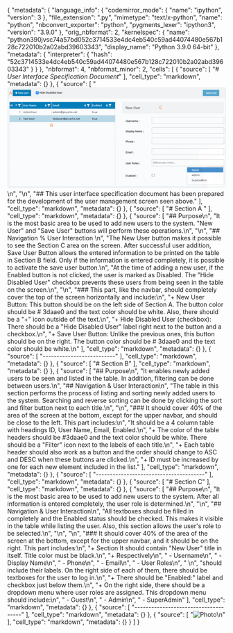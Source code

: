 {
 "metadata": {
  "language_info": {
   "codemirror_mode": {
    "name": "ipython",
    "version": 3
   },
   "file_extension": ".py",
   "mimetype": "text/x-python",
   "name": "python",
   "nbconvert_exporter": "python",
   "pygments_lexer": "ipython3",
   "version": "3.9.0"
  },
  "orig_nbformat": 2,
  "kernelspec": {
   "name": "python390jvsc74a57bd052c3714533e4dc4eb540c59ad44074480e567b128c722010b2a02abd39603343",
   "display_name": "Python 3.9.0 64-bit"
  },
  "metadata": {
   "interpreter": {
    "hash": "52c3714533e4dc4eb540c59ad44074480e567b128c722010b2a02abd39603343"
   }
  }
 },
 "nbformat": 4,
 "nbformat_minor": 2,
 "cells": [
  {
   "source": [
    "# *User Interface Specification Document*"
   ],
   "cell_type": "markdown",
   "metadata": {}
  },
  {
   "source": [
    "![Photo](https://raw.githubusercontent.com/sukrucnCbc/P.I-Works-UI-Spec./main/PI.png)\n",
    "\n",
    "## This user interface specification document has been prepared for the development of the user management screen seen above."
   ],
   "cell_type": "markdown",
   "metadata": {}
  },
  {
   "source": [
    "# Section A "
   ],
   "cell_type": "markdown",
   "metadata": {}
  },
  {
   "source": [
    "## Purpose\n",
    "It is the most basic area to be used to add new users to the system. \"New User\" and \"Save User\" buttons will perform these operations.\n",
    "\n",
    "## Navigation % User Interaction \n",
    "The New User button makes it possible to see the Section C area on the screen. After successful user addition, Save User Button allows the entered information to be printed on the table in Section B field. Only if the information is entered completely, it is possible to activate the save user button.\n",
    "At the time of adding a new user, if the Enabled button is not clicked, the user is marked as Disabled. The \"Hide Disabled User\" checkbox prevents these users from being seen in the table on the screen.\n",
    "\n",
    "### This part, like the navbar, should completely cover the top of the screen horizontally and include:\n",
    "+ New User Button: This button should be on the left side of Section A. The button color should be # 3daae0 and the text color should be white. Also, there should be a \"+\" icon outside of the text.\n",
    "+ Hide Disabled User (checkbox): There should be a \"Hide Disabled User\" label right next to the button and a checkbox.\n",
    "+ Save User Button: Unlike the previous ones, this button should be on the right. The button color should be # 3daae0 and the text color should be white.\n"
   ],
   "cell_type": "markdown",
   "metadata": {}
  },
  {
   "source": [
    "--------------------------"
   ],
   "cell_type": "markdown",
   "metadata": {}
  },
  {
   "source": [
    "# Section B"
   ],
   "cell_type": "markdown",
   "metadata": {}
  },
  {
   "source": [
    "## Purpose\n",
    "It enables newly added users to be seen and listed in the table. In addition, filtering can be done between users.\n",
    "## Navigation & User Interaction\n",
    "The table in this section performs the process of listing and sorting newly added users to the system. Searching and reverse sorting can be done by clicking the sort and filter button next to each title.\n",
    "\n",
    "### It should cover 40% of the area of ​​the screen at the bottom, except for the upper navbar, and should be close to the left. This part includes:\n",
    "It should be a 4 column table with headings ID, User Name, Email, Enabled.\n",
    "+ The color of the table headers should be #3daae0 and the text color should be white. There should be a \"Filter\" icon next to the labels of each title.\n",
    "+ Each table header should also work as a button and the order should change to ASC and DESC when these buttons are clicked.\n",
    "+ ID must be increased by one for each new element included in the list."
   ],
   "cell_type": "markdown",
   "metadata": {}
  },
  {
   "source": [
    "---------------------------------------"
   ],
   "cell_type": "markdown",
   "metadata": {}
  },
  {
   "source": [
    "# Section C"
   ],
   "cell_type": "markdown",
   "metadata": {}
  },
  {
   "source": [
    "## Purpose\n",
    "It is the most basic area to be used to add new users to the system. After all information is entered completely, the user role is determined.\n",
    "\n",
    "## Navigation & User Interaction\n",
    "All textboxes should be filled in completely and the Enabled status should be checked. This makes it visible in the table while listing the user. Also, this section allows the user's role to be selected.\n",
    "\n",
    "\n",
    "### It should cover 40% of the area of ​​the screen at the bottom, except for the upper navbar, and it should be on the right. This part includes:\n",
    "+ Section It should contain \"New User\" title in itself. Title color must be black.\n",
    "+ Respectively\n",
    "    - Username\n",
    "    - Display Name\n",
    "    - Phone\n",
    "    - Email\n",
    "    - User Roles\n",
    "    \n",
    "should include their labels. On the right side of each of them, there should be textboxes for the user to log in.\n",
    "+ There should be \"Enabled:\" label and checkbox just below them.\n",
    "+ On the right side, there should be a dropdown menu where user roles are assigned. This dropdown menu should include:\n",
    "    - Guest\n",
    "    - Admin\n",
    "    - SuperAdmin"
   ],
   "cell_type": "markdown",
   "metadata": {}
  },
  {
   "source": [
    "-------------------------------------"
   ],
   "cell_type": "markdown",
   "metadata": {}
  },
  {
   "source": [
    "![Photo](https://www.htk.org.tr/content/upload/companies/pi-works-logo-solid-bars--20181119154628.png)\n"
   ],
   "cell_type": "markdown",
   "metadata": {}
  }
 ]
}